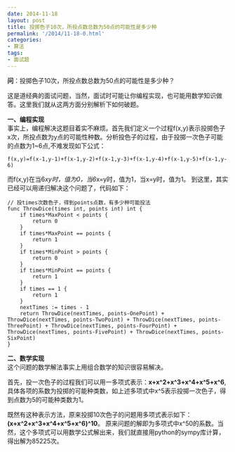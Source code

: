 ```yaml
---
date: 2014-11-18
layout: post
title: 投掷色子10次，所投点数总数为50点的可能性是多少种
permalink: '/2014/11-18-0.html'
categories:
- 算法
tags:
- 面试题
---
```




**问**：投掷色子10次，所投点数总数为50点的可能性是多少种？

这是道经典的面试问题，当然，面试时可能让你编程实现，也可能用数学知识做答。这里我们就从这两方面分别解析下如何破题。

**一、编程实现**  
事实上，编程解决这题目着实不麻烦。首先我们定义一个过程f(x,y)表示投掷色子x次，所投点数为y点的可能性种数。分析投色子的过程，由于投掷一次色子可能的点数为1~6点,不难发现如下公式：

	f(x,y)=f(x-1,y-1)+f(x-1,y-2)+f(x-1,y-3)+f(x-1,y-4)+f(x-1,y-5)+f(x-1,y-6)

而f(x,y)在当6*xy时，值为0，当6*x=y时，值为1，当x=y时，值为1。
到这里，其实已经可以用递归解决这个问题了，代码如下：

	// 投times次数色子，得到points点数，有多少种可能投法
	func ThrowDice(times int, points int) int {
	    if times*MaxPoint < points {
	        return 0
	    }
	    if times*MaxPoint == points {
	        return 1
	    }
	    if times*MinPoint > points {
	        return 0
	    }
	    if times*MinPoint == points {
	        return 1
	    }
	    if times == 1 {
	        return 1
	    }
	    nextTimes := times - 1
	    return ThrowDice(nextTimes, points-OnePoint) + ThrowDice(nextTimes, points-TwoPoint) + ThrowDice(nextTimes, points-ThreePoint) + ThrowDice(nextTimes, points-FourPoint) + ThrowDice(nextTimes, points-FivePoint) + ThrowDice(nextTimes, points-SixPoint)
	}

**二、数学实现**  
这个问题的数学解法事实上用组合数学的知识很容易解决。

首先，投一次色子的过程我们可以用一多项式表示：**x+x^2+x^3+x^4+x^5+x^6**,具体各项的系数为投掷的可能种类数，如上述多项式中x^5表示投掷一次色子，得到点数为5的可能种类数为1。

既然有这种表示方法，原来投掷10次色子的问题用多项式表示如下：**(x+x^2+x^3+x^4+x^5+x^6)^10**。 原来问题的解即为多项式中x^50的系数。当然，这个多项式可以用数学公式解出来，我们就直接用python的sympy库计算，得出解为85225次。  